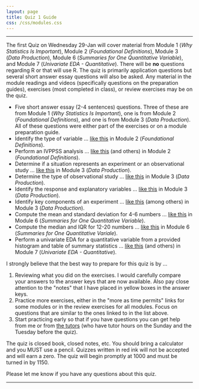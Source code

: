 ```yaml
---
layout: page
title: Quiz 1 Guide
css: /css/modules.css
---
```


----

The first Quiz on Wednesday 29-Jan will cover material from Module 1 (*Why Statistics Is Important*), Module 2 (*Foundational Definitions*), Module 3 (*Data Production*), Module 6 (*Summaries for One Quantitative Variable*), and Module 7 (*Univariate EDA - Quantitative*). There will be **no** questions regarding R or that will use R. The quiz is primarily application questions but several short answer essay questions will also be asked. Any material in the module readings and videos (specifically questions on the preparation guides), exercises (most completed in class), or review exercises may be on the quiz.

* Five short answer essay (2-4 sentences) questions. Three of these are from Module 1 (*Why Statistics Is Important*), one is from Module 2 (*Foundational Definitions*), and one is from Module 3 (*Data Production*). All of these questions were either part of the exercises or on a module preparation guide.
* Identify the type of variable ... [like this](../../../modules/CE/FoundationalDefns_CE.html#types-of-variables-i) in Module 2 (*Foundational Definitions*).
* Perform an IVPPSS analysis ... [like this](../../modules/CE/FoundationalDefns_CE.html#sustainability-survey) (and others) in Module 2 (*Foundational Definitions*).
* Determine if a situation represents an experiment or an observational study ... [like this](../../modules/CE/DataProduction_CE1.html#study-types-i) in Module 3 (*Data Production*).
* Determine the type of observational study ... [like this](../../modules/CE/../../modules/CE/DataProduction_CE1.html#types-of-observational-studies-i) in Module 3 (*Data Production*).
* Identify the response and explanatory variables ... [like this](../../modules/CE/../../modules/CE/DataProduction_CE1.html#identify-response-and-explanatory-variables-i) in Module 3 (*Data Production*).
* Identify key components of an experiment ... [like this](../../modules/CE/../../modules/CE/DataProduction_CE1.html#blood-pressure-study) (among others) in Module 3 (*Data Production*).
* Compute the mean and standard deviation for 4-6 numbers ... [like this](../../modules/CE/UEDAQuant1_CE.html#hand-calculations) in Module 6 (*Summaries for One Quantitative Variable*).
* Compute the median and IQR for 12-20 numbers ... [like this](../../modules/CE/UEDAQuant1_CE.html.html#hand-calculations) in Module 6 (*Summaries for One Quantitative Variale*).
* Perform a univariate EDA for a quantitative variable from a provided histogram and table of summary statistics ... [like this](../../modules/CE/UEDAQuant2_CE1.html#communit-times) (and others) in Module 7 (*Univariate EDA - Quantitative*).

I strongly believe that the best way to prepare for this quiz is by ...

1. Reviewing what you did on the exercises. I would carefully compare your answers to the answer keys that are now available. Also pay close attention to the "notes" that I have placed in yellow boxes in the answer keys.
1. Practice more exercises, either in the "more as time permits" links for some modules or in the review exercises for all modules. Focus on questions that are similar to the ones linked to in the list above.
1. Start practicing early so that if you have questions you can get help from me or from [the tutors](Syllabus-Current.html#tutors) (who have tutor hours on the Sunday and the Tuesday before the quiz).

The quiz is closed book, closed notes, etc. You should bring a calculator and you MUST use a pencil. Quizzes written in red ink will not be accepted and will earn a zero. The quiz will begin promptly at 1000 and must be turned in by 1150.

Please let me know if you have any questions about this quiz.

----

